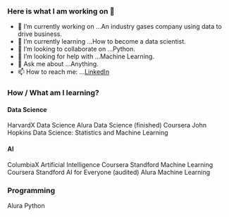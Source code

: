 ### Here is what I am working on 👋


- 🔭 I’m currently working on ...An industry gases company using data to drive business. 
- 🌱 I’m currently learning ...How to become a data scientist. 
- 👯 I’m looking to collaborate on ...Python. 
- 🤔 I’m looking for help with ...Machine Learning.
- 💬 Ask me about ...Anything.
- 📫 How to reach me: ...[LinkedIn](https://www.linkedin.com/in/mariana-almeida-72725889/?locale=en_US)




### How / What am I learning?  

#### Data Science
HarvardX Data Science 
Alura Data Science (finished)
Coursera John Hopkins Data Science: Statistics and Machine Learning

#### AI 
ColumbiaX Artificial Intelligence
Coursera Standford Machine Learning 
Coursera Standford AI for Everyone (audited)
Alura Machine Learning

### Programming
Alura Python

